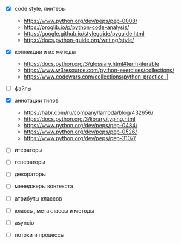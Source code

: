 - [x] code style, линтеры
  * <https://www.python.org/dev/peps/pep-0008/>
  * <https://proglib.io/p/python-code-analysis/>
  * <https://google.github.io/styleguide/pyguide.html>
  * <https://docs.python-guide.org/writing/style/>

- [x] коллекции и их методы
  * <https://docs.python.org/3/glossary.html#term-iterable>
  * <https://www.w3resource.com/python-exercises/collections/>
  * <https://www.codewars.com/collections/python-practice-1>

- [ ] файлы
- [x] аннотации типов
  * <https://habr.com/ru/company/lamoda/blog/432656/>
  * <https://docs.python.org/3/library/typing.html>
  * <https://www.python.org/dev/peps/pep-0484/>
  * <https://www.python.org/dev/peps/pep-0526/>
  * <https://www.python.org/dev/peps/pep-3107/>

- [ ] итераторы
- [ ] генераторы
- [ ] декораторы
- [ ] менеджеры контекста
- [ ] атрибуты классов
- [ ] классы, метаклассы и методы
- [ ] asyncio
- [ ] потоки и процессы
